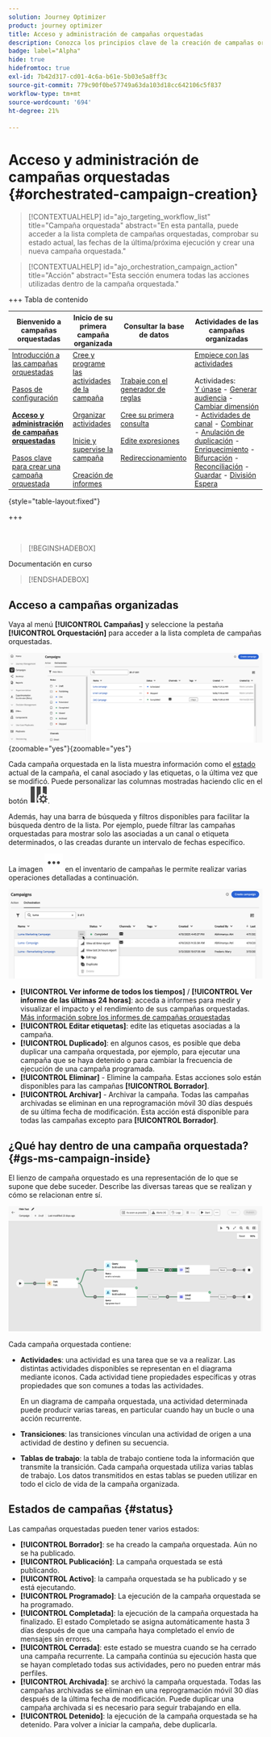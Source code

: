 ```yaml
---
solution: Journey Optimizer
product: journey optimizer
title: Acceso y administración de campañas orquestadas
description: Conozca los principios clave de la creación de campañas organizadas con Adobe Journey Optimizer
badge: label="Alpha"
hide: true
hidefromtoc: true
exl-id: 7b42d317-cd01-4c6a-b61e-5b03e5a8ff3c
source-git-commit: 779c90f0be57749a63da103d18cc642106c5f837
workflow-type: tm+mt
source-wordcount: '694'
ht-degree: 21%

---
```


# Acceso y administración de campañas orquestadas {#orchestrated-campaign-creation}

>[!CONTEXTUALHELP]
>id="ajo_targeting_workflow_list"
>title="Campaña orquestada"
>abstract="En esta pantalla, puede acceder a la lista completa de campañas orquestadas, comprobar su estado actual, las fechas de la última/próxima ejecución y crear una nueva campaña orquestada."

>[!CONTEXTUALHELP]
>id="ajo_orchestration_campaign_action"
>title="Acción"
>abstract="Esta sección enumera todas las acciones utilizadas dentro de la campaña orquestada."

+++ Tabla de contenido

| Bienvenido a campañas orquestadas | Inicio de su primera campaña organizada | Consultar la base de datos | Actividades de las campañas organizadas |
|---|---|---|---|
| [Introducción a las campañas orquestadas](gs-orchestrated-campaigns.md)<br/><br/>[Pasos de configuración](configuration-steps.md)<br/><br/><b>[Acceso y administración de campañas orquestadas](access-manage-orchestrated-campaigns.md)</b><br/><br/>[Pasos clave para crear una campaña orquestada](gs-campaign-creation.md) | [Cree y programe las actividades de la campaña](create-orchestrated-campaign.md)<br/><br/>[Organizar actividades](orchestrate-activities.md)<br/><br/>[Inicie y supervise la campaña](start-monitor-campaigns.md)<br/><br/>[Creación de informes](reporting-campaigns.md) | [Trabaje con el generador de reglas](orchestrated-rule-builder.md)<br/><br/>[Cree su primera consulta](build-query.md)<br/><br/>[Edite expresiones](edit-expressions.md)<br/><br/>[Redireccionamiento](retarget.md) | [Empiece con las actividades](activities/about-activities.md)<br/><br/>Actividades:<br/>[Y únase](activities/and-join.md) - [Generar audiencia](activities/build-audience.md) - [Cambiar dimensión](activities/change-dimension.md) - [Actividades de canal](activities/channels.md) - [Combinar](activities/combine.md) - [Anulación de duplicación](activities/deduplication.md) - [Enriquecimiento](activities/enrichment.md) - [Bifurcación](activities/fork.md) - [Reconciliación](activities/reconciliation.md) - [Guardar](activities/save-audience.md) - [División](activities/split.md) [Espera](activities/wait.md) |

{style="table-layout:fixed"}

+++

<br/>

>[!BEGINSHADEBOX]

Documentación en curso

>[!ENDSHADEBOX]

## Acceso a campañas organizadas

Vaya al menú **[!UICONTROL Campañas]** y seleccione la pestaña **[!UICONTROL Orquestación]** para acceder a la lista completa de campañas orquestadas.

![imagen que muestra el inventario de campañas orquestadas](assets/inventory.png){zoomable="yes"}{zoomable="yes"}

Cada campaña orquestada en la lista muestra información como el [estado](#status) actual de la campaña, el canal asociado y las etiquetas, o la última vez que se modificó. Puede personalizar las columnas mostradas haciendo clic en el botón ![Configurar diseño](assets/do-not-localize/inventory-configure-layout.svg).

Además, hay una barra de búsqueda y filtros disponibles para facilitar la búsqueda dentro de la lista. Por ejemplo, puede filtrar las campañas orquestadas para mostrar solo las asociadas a un canal o etiqueta determinados, o las creadas durante un intervalo de fechas específico.

La imagen ![que muestra el botón Más acciones](assets/do-not-localize/rule-builder-icon-more.svg) en el inventario de campañas le permite realizar varias operaciones detalladas a continuación.

![imagen del inventario de campañas](assets/inventory-actions.png)

* **[!UICONTROL Ver informe de todos los tiempos]** / **[!UICONTROL Ver informe de las últimas 24 horas]**: acceda a informes para medir y visualizar el impacto y el rendimiento de sus campañas orquestadas. [Más información sobre los informes de campañas orquestadas](../orchestrated/reporting-campaigns.md)
* **[!UICONTROL Editar etiquetas]**: edite las etiquetas asociadas a la campaña.
* **[!UICONTROL Duplicado]**: en algunos casos, es posible que deba duplicar una campaña orquestada, por ejemplo, para ejecutar una campaña que se haya detenido o para cambiar la frecuencia de ejecución de una campaña programada.
* **[!UICONTROL Eliminar]** - Elimine la campaña. Estas acciones solo están disponibles para las campañas **[!UICONTROL Borrador]**.
* **[!UICONTROL Archivar]** - Archivar la campaña. Todas las campañas archivadas se eliminan en una reprogramación móvil 30 días después de su última fecha de modificación. Esta acción está disponible para todas las campañas excepto para **[!UICONTROL Borrador]**.

## ¿Qué hay dentro de una campaña orquestada? {#gs-ms-campaign-inside}

El lienzo de campaña orquestado es una representación de lo que se supone que debe suceder. Describe las diversas tareas que se realizan y cómo se relacionan entre sí.

![imagen que muestra un lienzo de campaña orquestado](assets/canvas-example.png)

Cada campaña orquestada contiene:

* **Actividades**: una actividad es una tarea que se va a realizar. Las distintas actividades disponibles se representan en el diagrama mediante iconos. Cada actividad tiene propiedades específicas y otras propiedades que son comunes a todas las actividades.

  En un diagrama de campaña orquestada, una actividad determinada puede producir varias tareas, en particular cuando hay un bucle o una acción recurrente.

* **Transiciones**: las transiciones vinculan una actividad de origen a una actividad de destino y definen su secuencia.

* **Tablas de trabajo**: la tabla de trabajo contiene toda la información que transmite la transición. Cada campaña orquestada utiliza varias tablas de trabajo. Los datos transmitidos en estas tablas se pueden utilizar en todo el ciclo de vida de la campaña organizada.

## Estados de campañas {#status}

Las campañas orquestadas pueden tener varios estados:

* **[!UICONTROL Borrador]**: se ha creado la campaña orquestada. Aún no se ha publicado.
* **[!UICONTROL Publicación]**: La campaña orquestada se está publicando.
* **[!UICONTROL Activo]**: la campaña orquestada se ha publicado y se está ejecutando.
* **[!UICONTROL Programado]**: La ejecución de la campaña orquestada se ha programado.
* **[!UICONTROL Completada]**: la ejecución de la campaña orquestada ha finalizado. El estado Completado se asigna automáticamente hasta 3 días después de que una campaña haya completado el envío de mensajes sin errores.
* **[!UICONTROL Cerrada]**: este estado se muestra cuando se ha cerrado una campaña recurrente. La campaña continúa su ejecución hasta que se hayan completado todas sus actividades, pero no pueden entrar más perfiles.
* **[!UICONTROL Archivada]**: se archivó la campaña orquestada. Todas las campañas archivadas se eliminan en una reprogramación móvil 30 días después de la última fecha de modificación. Puede duplicar una campaña archivada si es necesario para seguir trabajando en ella.
* **[!UICONTROL Detenido]**: la ejecución de la campaña orquestada se ha detenido. Para volver a iniciar la campaña, debe duplicarla.
